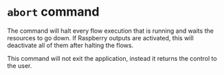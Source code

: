 # `abort` command

The command will halt every flow execution that is running and waits the resources to go down. If Raspberry outputs are activated, this will deactivate all of them after halting the flows.

This command will not exit the application, instead it returns the control to the user.

